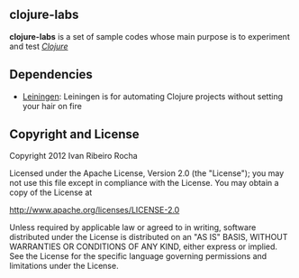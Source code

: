 clojure-labs
-----------

**clojure-labs**  is a set of sample codes whose main purpose is to experiment and test *[Clojure]*

Dependencies
-----------

* [Leiningen]: Leiningen is for automating Clojure projects without setting your hair on fire

Copyright and License
---------------------
Copyright 2012 Ivan Ribeiro Rocha

Licensed under the Apache License, Version 2.0 (the "License");
you may not use this file except in compliance with the License.
You may obtain a copy of the License at

   http://www.apache.org/licenses/LICENSE-2.0

Unless required by applicable law or agreed to in writing, software
distributed under the License is distributed on an "AS IS" BASIS,
WITHOUT WARRANTIES OR CONDITIONS OF ANY KIND, either express or implied.
See the License for the specific language governing permissions and
limitations under the License.

[Clojure]: http://clojure.org/
[Leiningen]: https://github.com/technomancy/leiningen
